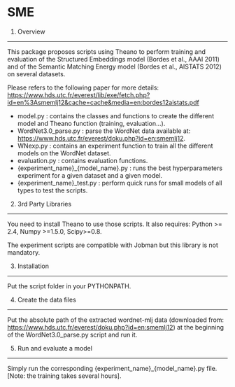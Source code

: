 SME
===

1. Overview
-----------------------------------------------------------------

This package proposes scripts using Theano to perform training and evaluation
of the Structured Embeddings model (Bordes et al., AAAI 2011) and of the
Semantic Matching Energy model (Bordes et al., AISTATS 2012) on several
datasets.

Please refers to the following paper for more details: 
https://www.hds.utc.fr/everest/lib/exe/fetch.php?id=en%3Asmemlj12&cache=cache&media=en:bordes12aistats.pdf

- model.py : contains the classes and functions to create the different model
             and Theano function (training, evaluation...).
- WordNet3.0_parse.py : parse the WordNet data available at:
                        https://www.hds.utc.fr/everest/doku.php?id=en:smemlj12.
- WNexp.py : contains an experiment function to train all the different models
             on the WordNet dataset.
- evaluation.py : contains evaluation functions.
- {experiment_name}_{model_name}.py : runs the best hyperparameters experiment
                                      for a given dataset and a given model.
- {experiment_name}_test.py : perform quick runs for small models of all types
                              to test the scripts.


2. 3rd Party Libraries
-----------------------------------------------------------------

You need to install Theano to use those scripts. It also requires:
Python >= 2.4, Numpy >=1.5.0, Scipy>=0.8.

The experiment scripts are compatible with Jobman but this library is not
mandatory.


3. Installation
-----------------------------------------------------------------

Put the script folder in your PYTHONPATH.


4. Create the data files
-----------------------------------------------------------------

Put the absolute path of the extracted wordnet-mlj data (downloaded from:
https://www.hds.utc.fr/everest/doku.php?id=en:smemlj12) at the
beginning of the WordNet3.0_parse.py script and run it.

5. Run and evaluate a model
-----------------------------------------------------------------

Simply run the corresponding {experiment_name}_{model_name}.py file.
[Note: the training takes several hours].

